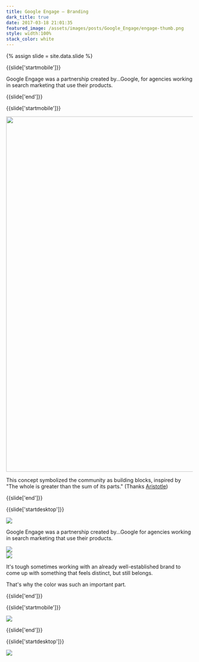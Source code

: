 ```yaml
---
title: Google Engage — Branding
dark_title: true
date: 2017-03-18 21:01:35
featured_image: /assets/images/posts/Google_Engage/engage-thumb.png
style: width:100%
stack_color: white
---
```


{% assign slide = site.data.slide %}

{{slide['startmobile']}}

Google Engage was a partnership created by&hellip;Google, for agencies working in search marketing that use their products.

{{slide['end']}}

{{slide['startmobile']}}

<div><img src='{{ site.url }}/assets/images/posts/Google_Engage/engage-1.gif' style='width:100vw'></div>

This concept symbolized the community as building blocks, inspired by "The whole is greater than the sum of its parts." (Thanks <a href='http://www.goodreads.com/quotes/20103-the-whole-is-greater-than-the-sum-of-its-parts'>Aristotle</a>)

{{slide['end']}}

{{slide['startdesktop']}}

<div><img class='full-width' src='{{ site.url }}/assets/images/posts/Google_Engage/engage-1@2x.png' srcset='{{ site.url }}/assets/images/posts/Google_Engage/engage-1.png 1024w, {{ site.url }}/assets/images/posts/Google_Engage/engage-1@2x.png 2048w, {{ site.url }}/assets/images/posts/Google_Engage/engage-1@3x.png 3072w'></div>

Google Engage was a partnership created by&hellip;Google for agencies working in search marketing that use their products.

<div class='row'>

<div><img src='{{ site.url }}/assets/images/posts/Google_Engage/engage-2@2x.png' srcset='{{ site.url }}/assets/images/posts/Google_Engage/engage-2.png 314w, {{ site.url }}/assets/images/posts/Google_Engage/engage-2@2x.png 628w, {{ site.url }}/assets/images/posts/Google_Engage/engage-2@3x.png 942w'></div><!--

--><div><img src='{{ site.url }}/assets/images/posts/Google_Engage/engage-3@2x.png' srcset='{{ site.url }}/assets/images/posts/Google_Engage/engage-3.png 474w, {{ site.url }}/assets/images/posts/Google_Engage/engage-3@2x.png 948w, {{ site.url }}/assets/images/posts/Google_Engage/engage-3@3x.png 1422w'></div>

</div>

This concept symbolized the community as building blocks, inspired by "The whole is greater than the sum of its parts." (Thanks <a href='http://www.goodreads.com/quotes/20103-the-whole-is-greater-than-the-sum-of-its-parts'>Aristotle</a>)

{{slide['end']}}

{{slide['startmobile']}}

It's tough sometimes working with an already well-established brand to come up with something that feels distinct, but still belongs.

That's why the color was such an important part.

{{slide['end']}}

{{slide['startmobile']}}

<div><img class='full-height' src='{{ site.url }}/assets/images/posts/Google_Engage/engage-4-mobile.jpg' srcset='{{ site.url }}/assets/images/posts/Google_Engage/engage-4-mobile.jpg 375w, {{ site.url }}/assets/images/posts/Google_Engage/engage-4-mobile@2x.jpg 750w, {{ site.url }}/assets/images/posts/Google_Engage/engage-4-mobile@3x.jpg 1125w'></div>

<p class='bg-dark'></p>

{{slide['end']}}

{{slide['startmobile']}}

<div><img class='full-height' src='{{ site.url }}/assets/images/posts/Google_Engage/engage-5-mobile.jpg' srcset='{{ site.url }}/assets/images/posts/Google_Engage/engage-5-mobile.jpg 375w, {{ site.url }}/assets/images/posts/Google_Engage/engage-5-mobile@2x.jpg 750w, {{ site.url }}/assets/images/posts/Google_Engage/engage-5-mobile@3x.jpg 1125w'></div>

<p class='bg-dark'>The parts of the logo could be used to construct icons and inspire page compositions.</p>

{{slide['end']}}

{{slide['startdesktop']}}

<!---

<div><img src='{{ site.url }}/assets/images/posts/Google_Engage/engage-4.png' srcset='{{ site.url }}/assets/images/posts/Google_Engage/engage-4.png 634w, {{ site.url }}/assets/images/posts/Google_Engage/engage-4@2x.png 1268w, {{ site.url }}/assets/images/posts/Google_Engage/engage-4@3x.png 1902w'></div>

The gif below replaces above .png

-->

<div><img src='{{ site.url }}/assets/images/posts/Google_Engage/engage-1.gif'></div>

It's tough sometimes working with an already well-established brand to come up with something that feels distinct, but still belongs.

That's why the color was such an important part.

{{slide['end']}}

{{slide['startmobile']}}

<div><img class='full-height' src='{{ site.url }}/assets/images/posts/Google_Engage/engage-6-mobile.png' srcset='{{ site.url }}/assets/images/posts/Google_Engage/engage-6-mobile.png 375w, {{ site.url }}/assets/images/posts/Google_Engage/engage-6-mobile@2x.png 750w, {{ site.url }}/assets/images/posts/Google_Engage/engage-6-mobile@3x.png 1125w'></div>

<p class='bg-dark'></p>


{{slide['end']}}

{{slide['startdesktop']}}

<div class='row'>

<div><img src='{{ site.url }}/assets/images/posts/Google_Engage/engage-5@2x.png' srcset='{{ site.url }}/assets/images/posts/Google_Engage/engage-5.png 554w, {{ site.url }}/assets/images/posts/Google_Engage/engage-5@2x.png 1108w, {{ site.url }}/assets/images/posts/Google_Engage/engage-5@3x.png 1662w'></div><!--

--><div><img src='{{ site.url }}/assets/images/posts/Google_Engage/engage-6@2x.png' srcset='{{ site.url }}/assets/images/posts/Google_Engage/engage-6.png 234w, {{ site.url }}/assets/images/posts/Google_Engage/engage-6@2x.png 468w, {{ site.url }}/assets/images/posts/Google_Engage/engage-6@3x.png 702w'></div>

</div>

The parts of the logo could be used to construct icons and inspire page compositions.

{{slide['end']}}